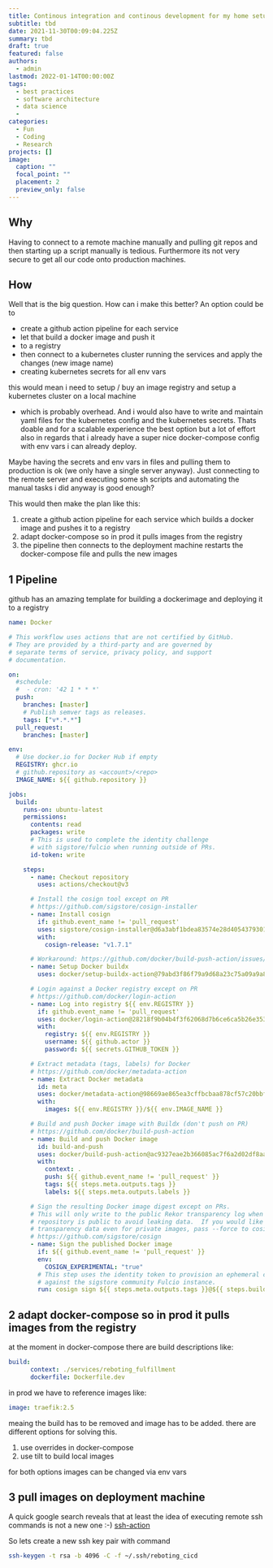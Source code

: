 ```yaml
---
title: Continous integration and continous development for my home setup
subtitle: tbd
date: 2021-11-30T00:09:04.225Z
summary: tbd
draft: true
featured: false
authors:
  - admin
lastmod: 2022-01-14T00:00:00Z
tags:
  - best practices
  - software architecture
  - data science
  - 
categories:
  - Fun
  - Coding
  - Research
projects: []
image:
  caption: ""
  focal_point: ""
  placement: 2
  preview_only: false
---
```


## Why
Having to connect to a remote machine manually and pulling git repos and then starting up 
a script manually is tedious. Furthermore its not very secure to get all our code onto production machines.

## How
Well that is the big question. How can i make this better?
An option could be to 
- create a github action pipeline for each service 
- let that build a docker image and push it 
- to a registry
- then connect to a kubernetes cluster running the services and apply the changes (new image name)
- creating kubernetes secrets for all env vars

this would mean i need to setup / buy an image registry and setup a kubernetes cluster on a local machine
- which is probably overhead. And i would also have to write and maintain yaml files for the kubernetes config and the kubernetes secrets.
Thats doable and for a scalable experience the best option but a lot of effort also in regards that 
i already have a super nice docker-compose config with env vars i can already deploy.

Maybe having the secrets and env vars in files and pulling them to production is ok (we only have a single server anyway).
Just connecting to the remote server and executing some sh scripts and automating the manual tasks i did anyway is good enough?

This would then make the plan like this:
1. create a github action pipeline for each service which builds a docker image and pushes it to a registry
2. adapt docker-compose so in prod it pulls images from the registry
3. the pipeline then connects to the deployment machine restarts the docker-compose file and pulls the new images

## 1 Pipeline
github has an amazing template for building a dockerimage and deploying it to a registry
```yaml
name: Docker

# This workflow uses actions that are not certified by GitHub.
# They are provided by a third-party and are governed by
# separate terms of service, privacy policy, and support
# documentation.

on:
  #schedule:
  #  - cron: '42 1 * * *'
  push:
    branches: [master]
    # Publish semver tags as releases.
    tags: ["v*.*.*"]
  pull_request:
    branches: [master]

env:
  # Use docker.io for Docker Hub if empty
  REGISTRY: ghcr.io
  # github.repository as <account>/<repo>
  IMAGE_NAME: ${{ github.repository }}

jobs:
  build:
    runs-on: ubuntu-latest
    permissions:
      contents: read
      packages: write
      # This is used to complete the identity challenge
      # with sigstore/fulcio when running outside of PRs.
      id-token: write

    steps:
      - name: Checkout repository
        uses: actions/checkout@v3

      # Install the cosign tool except on PR
      # https://github.com/sigstore/cosign-installer
      - name: Install cosign
        if: github.event_name != 'pull_request'
        uses: sigstore/cosign-installer@d6a3abf1bdea83574e28d40543793018b6035605
        with:
          cosign-release: "v1.7.1"

      # Workaround: https://github.com/docker/build-push-action/issues/461
      - name: Setup Docker buildx
        uses: docker/setup-buildx-action@79abd3f86f79a9d68a23c75a09a9a85889262adf

      # Login against a Docker registry except on PR
      # https://github.com/docker/login-action
      - name: Log into registry ${{ env.REGISTRY }}
        if: github.event_name != 'pull_request'
        uses: docker/login-action@28218f9b04b4f3f62068d7b6ce6ca5b26e35336c
        with:
          registry: ${{ env.REGISTRY }}
          username: ${{ github.actor }}
          password: ${{ secrets.GITHUB_TOKEN }}

      # Extract metadata (tags, labels) for Docker
      # https://github.com/docker/metadata-action
      - name: Extract Docker metadata
        id: meta
        uses: docker/metadata-action@98669ae865ea3cffbcbaa878cf57c20bbf1c6c38
        with:
          images: ${{ env.REGISTRY }}/${{ env.IMAGE_NAME }}

      # Build and push Docker image with Buildx (don't push on PR)
      # https://github.com/docker/build-push-action
      - name: Build and push Docker image
        id: build-and-push
        uses: docker/build-push-action@ac9327eae2b366085ac7f6a2d02df8aa8ead720a
        with:
          context: .
          push: ${{ github.event_name != 'pull_request' }}
          tags: ${{ steps.meta.outputs.tags }}
          labels: ${{ steps.meta.outputs.labels }}

      # Sign the resulting Docker image digest except on PRs.
      # This will only write to the public Rekor transparency log when the Docker
      # repository is public to avoid leaking data.  If you would like to publish
      # transparency data even for private images, pass --force to cosign below.
      # https://github.com/sigstore/cosign
      - name: Sign the published Docker image
        if: ${{ github.event_name != 'pull_request' }}
        env:
          COSIGN_EXPERIMENTAL: "true"
        # This step uses the identity token to provision an ephemeral certificate
        # against the sigstore community Fulcio instance.
        run: cosign sign ${{ steps.meta.outputs.tags }}@${{ steps.build-and-push.outputs.digest }}

```
## 2 adapt docker-compose so in prod it pulls images from the registry
at the moment in docker-compose there are build descriptions like:
```yaml
build:
      context: ./services/reboting_fulfillment
      dockerfile: Dockerfile.dev
```
in prod we have to reference images like:
```yaml
image: traefik:2.5
```
meaing the build has to be removed and image has to be added.
there are different options for solving this.
1. use overrides in docker-compose
2. use tilt to build local images

for both options images can be changed via env vars
## 3 pull images on deployment machine
A quick google search reveals that at least the idea of executing remote ssh commands is not a new one :-) 
[ssh-action](https://github.com/appleboy/ssh-action)

So lets create a new ssh key pair with command 
```bash
ssh-keygen -t rsa -b 4096 -C -f ~/.ssh/reboting_cicd
```